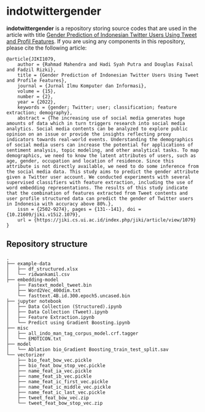 # indotwittergender
<b>indotwittergender</b> is a repository storing source codes that are used in the article with title <a href="https://jiki.cs.ui.ac.id/index.php/jiki/article/view/1079">Gender Prediction of Indonesian Twitter Users Using Tweet and Profil Features</a>. If you are using any components in this repository, please cite the following article:

```
@article{JIKI1079,
	author = {Rahmad Mahendra and Hadi Syah Putra and Douglas Faisal and Fadzil Rizki},
	title = {Gender Prediction of Indonesian Twitter Users Using Tweet and Profile Features},
	journal = {Jurnal Ilmu Komputer dan Informasi},
	volume = {15},
	number = {2},
	year = {2022},
	keywords = {gender; Twitter; user; classification; feature extraction; demography},
	abstract = {The increasing use of social media generates huge amounts of data which in turn triggers research into social media analytics. Social media contents can be analyzed to explore public opinion on an issue or provide the insights reflecting proxy indicators towards real-world events. Understanding the demographics of social media users can increase the potential for applications of sentiment analysis, topic modeling, and other analytical tasks. To map demographics, we need to know the latent attributes of users, such as age, gender, occupation and location of residence. Since this attribute is not directly available, we need to do some inference from the social media data. This study aims to predict the gender attribute given a Twitter user account. We conducted experiments with several supervised classifiers with feature extraction, including the use of word embedding representations. The results of this study indicate that the combination of features extracted from Tweet contents and user profile structured data can predict the gender of Twitter users in Indonesia with accuracy above 80%.},
	issn = {2502-9274},	pages = {131--141},	doi = {10.21609/jiki.v15i2.1079},
	url = {https://jiki.cs.ui.ac.id/index.php/jiki/article/view/1079}
}
```

## Repository structure
    .
    ├── example-data
    │   ├── df_structured.xlsx
    │   └── ridwankamil.csv
    ├── embedding-model
        ├── Fastext_model_tweet.bin
        ├── Word2Vec_400dim.txt
        └── fasttext.4B.id.300.epoch5.uncased.bin
    ├── jupyter notebook
    │   ├── Data Collection (Structured).ipynb
    │   ├── Data Collection (Tweet).ipynb
    │   ├── Feature Extraction.ipynb
    │   └── Predict using Gradient Boosting.ipynb
    ├── misc
    │   ├── all_indo_man_tag_corpus_model.crf.tagger
    │   └── EMOTICON.txt
    ├── model
    │   └── Ablation bio_Gradient Boosting_train_test_split.sav
    └── vectorizer
        ├── bio_feat_bow_vec.pickle
        ├── bio_feat_bow_stop_vec.pickle
        ├── name_feat_ia_vec.pickle
        ├── name_feat_ib_vec.pickle
        ├── name_feat_ic_first_vec.pickle
        ├── name_feat_ic_middle_vec.pickle
        ├── name_feat_ic_last_vec.pickle
        ├── tweet_feat_bow_vec.zip
        └── tweet_feat_bow_stop_vec.zip
